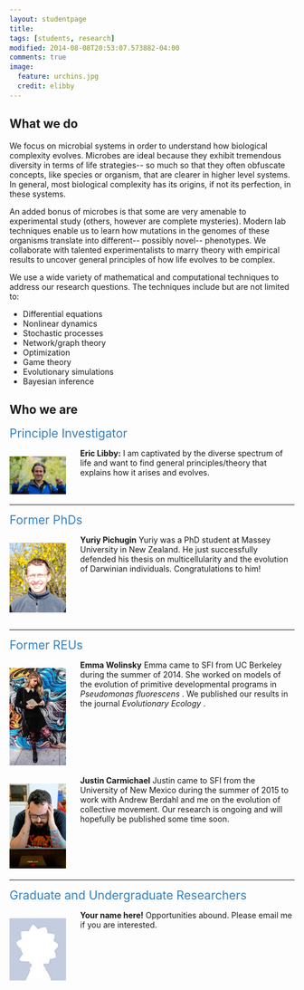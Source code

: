 ```yaml
---
layout: studentpage
title: 
tags: [students, research]
modified: 2014-08-08T20:53:07.573882-04:00
comments: true
image:
  feature: urchins.jpg
  credit: elibby
---
```

## What we do
We focus on microbial systems in order to understand how biological complexity evolves. Microbes are ideal because they exhibit tremendous diversity in terms of life strategies-- so much so that they often obfuscate concepts, like species or organism, that are clearer in higher level systems. In general, most biological complexity has its origins, if not its perfection, in these systems. 

An added bonus of microbes is that some are very amenable to experimental study (others, however are complete mysteries). Modern lab techniques enable us to learn how mutations in the genomes of these organisms translate into different-- possibly novel-- phenotypes. We collaborate with talented experimentalists to marry theory with empirical results to uncover general principles of how life evolves to be complex.

We use a wide variety of mathematical and computational techniques to address our research questions. The techniques include but are not limited to: 

* Differential equations
* Nonlinear dynamics   
* Stochastic processes   
* Network/graph theory  
* Optimization
* Game theory
* Evolutionary simulations
* Bayesian inference




## Who we are

<span style="text-align=left;font-size:1.5em;color:#377EB8;">Principle Investigator</span>   
<div>
<p style="float: left;padding-right:25px"><img src="/images/eric_profile.jpg" width="100"></p>    
<b>Eric Libby:</b> 
I am captivated by the diverse spectrum of life and want to find general principles/theory that explains how it arises and evolves.  <BR> <BR>
</div>       

<BR CLEAR="...">   

--- 

<span style="text-align=left;font-size:1.5em;color:#377EB8;">Former PhDs</span>      

<div>
<p style="float: left;padding-right:25px"><img src="/images/yuriy.jpg" width="100"></p> <b>Yuriy Pichugin</b> Yuriy was a PhD student at Massey University in New Zealand. He just successfully defended his thesis on multicellularity and the evolution of Darwinian individuals. Congratulations to him!  <BR> <BR> <BR> <BR> <BR>
</div>      

<BR CLEAR="...">



--- 

<span style="text-align=left;font-size:1.5em;color:#377EB8;">Former REUs</span>      

<div>
<p style="float: left;padding-right:25px"><img src="/images/emma.jpg" width="100"></p> <b>Emma Wolinsky</b> Emma came to SFI from UC Berkeley during the summer of 2014. She worked on models of the evolution of primitive developmental programs in <I> Pseudomonas fluorescens </I>. We published our results in the journal <I> Evolutionary Ecology </I>. <BR> <BR> <BR> <BR> <BR> <BR> <BR> <BR>
</div>    

<div>
<p style="float: left;padding-right:25px"><img src="/images/justin.jpg" width="100"></p> <b>Justin Carmichael</b> Justin came to SFI from the University of New Mexico during the summer of 2015 to work with Andrew Berdahl and me on the evolution of collective movement. Our research is ongoing and will hopefully be published some time soon. <BR> <BR> <BR> <BR> <BR>
</div>     

<BR CLEAR="...">


---


<span style="text-align=left;font-size:1.5em;color:#377EB8;">Graduate and Undergraduate Researchers</span> 
<div>   
<p style="float: left;padding-right:25px"><img src="/images/person.jpg" width="100"></p>
<b>Your name here!</b> Opportunities abound. Please email me if you are interested.<BR> <BR> <BR> <BR> 
</div>   


<BR CLEAR="...">   



         

